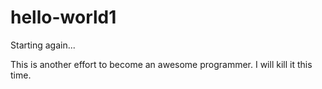 # hello-world1
Starting again...

This is another effort to become an awesome programmer. I will kill it this time.
